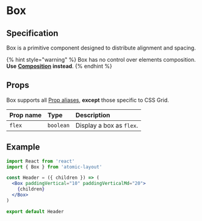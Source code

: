 # Box

## Specification

Box is a primitive component designed to distribute alignment and spacing.

{% hint style="warning" %}
Box has no control over elements composition. **Use** [**Composition**](composition.md) **instead**.
{% endhint %}

## Props

Box supports all [Prop aliases](../fundamentals/prop-aliases.md), **except** those specific to CSS Grid.

| Prop name | Type | Description |
| :--- | :--- | :--- |
| `flex` | `boolean` | Display a box as `flex`. |

## Example

```jsx
import React from 'react'
import { Box } from 'atomic-layout'

const Header = ({ children }) => (
  <Box paddingVertical="10" paddingVerticalMd="20">
    {children}
  </Box>
)

export default Header
```



